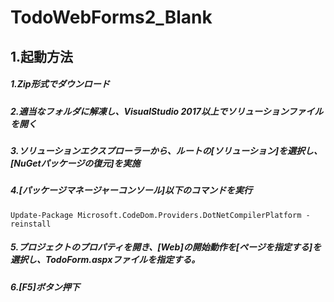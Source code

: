 # TodoWebForms2_Blank
## 1.起動方法
##### 1.Zip形式でダウンロード
##### 2.適当なフォルダに解凍し、VisualStudio 2017以上でソリューションファイルを開く
##### 3.ソリューションエクスプローラーから、ルートの[ソリューション]を選択し、[NuGetパッケージの復元]を実施
##### 4.[パッケージマネージャーコンソール]以下のコマンドを実行
```
Update-Package Microsoft.CodeDom.Providers.DotNetCompilerPlatform -reinstall
```
##### 5.プロジェクトのプロパティを開き、[Web]の開始動作を[ページを指定する]を選択し、TodoForm.aspxファイルを指定する。
##### 6.[F5]ボタン押下
